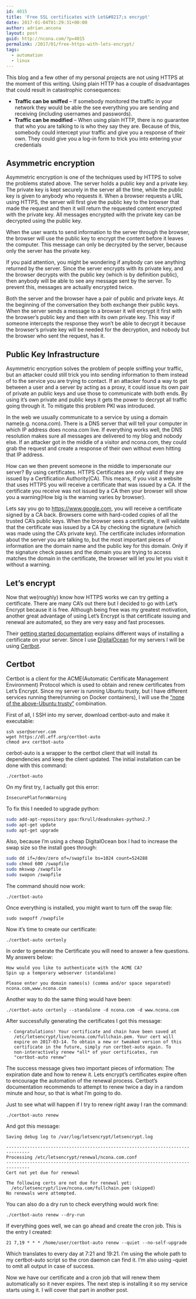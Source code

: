 ```yaml
---
id: 4015
title: 'Free SSL certificates with Let&#8217;s encrypt'
date: 2017-01-04T01:29:31+00:00
author: adrian.ancona
layout: post
guid: http://ncona.com/?p=4015
permalink: /2017/01/free-https-with-lets-encrypt/
tags:
  - automation
  - linux
---
```

This blog and a few other of my personal projects are not using HTTPS at the moment of this writing. Using plain HTTP has a couple of disadvantages that could result in catastrophic consequences:

  * **Traffic can be sniffed** &#8211; If somebody monitored the traffic in your network they would be able the see everything you are sending and receiving (including usernames and passwords).
  * **Traffic can be modified** &#8211; When using plain HTTP, there is no guarantee that who you are talking to is who they say they are. Because of this, somebody could intercept your traffic and give you a response of their own. They could give you a log-in form to trick you into entering your credentials

<!--more-->

## Asymmetric encryption

Asymmetric encryption is one of the techniques used by HTTPS to solve the problems stated above. The server holds a public key and a private key. The private key is kept securely in the server all the time, while the public key is given to anybody who requests it. When a browser requests a URL using HTTPS, the server will first give the public key to the browser that made the request and then it will return the requested content encrypted with the private key. All messages encrypted with the private key can be decrypted using the public key.

When the user wants to send information to the server through the browser, the browser will use the public key to encrypt the content before it leaves the computer. This message can only be decrypted by the server, because only the server has the private key.

If you paid attention, you might be wondering if anybody can see anything returned by the server. Since the server encrypts with its private key, and the browser decrypts with the public key (which is by definition public), then anybody will be able to see any message sent by the server. To prevent this, messages are actually encrypted twice.

Both the server and the browser have a pair of public and private keys. At the beginning of the conversation they both exchange their public keys. When the server sends a message to a browser it will encrypt it first with the browser&#8217;s public key and then with its own private key. This way if someone intercepts the response they won&#8217;t be able to decrypt it because the browser&#8217;s private key will be needed for the decryption, and nobody but the browser who sent the request, has it.

## Public Key Infrastructure

Asymmetric encryption solves the problem of people sniffing your traffic, but an attacker could still trick you into sending information to them instead of to the service you are trying to contact. If an attacker found a way to get between a user and a server by acting as a proxy, it could issue its own pair of private an public keys and use those to communicate with both ends. By using it&#8217;s own private and public keys it gets the power to decrypt all traffic going through it. To mitigate this problem PKI was introduced.

In the web we usually communicate to a service by using a domain name(e.g. ncona.com). There is a DNS server that will tell your computer in which IP address does ncona.com live. If everything works well, the DNS resolution makes sure all messages are delivered to my blog and nobody else. If an attacker got in the middle of a visitor and ncona.com, they could grab the request and create a response of their own without even hitting that IP address.

How can we then prevent someone in the middle to impersonate our server? By using certificates. HTTPS Certificates are only valid if they are issued by a Certification Authority(CA). This means, if you visit a website that uses HTTPS you will receive a certificate that was issued by a CA. If the certificate you receive was not issued by a CA then your browser will show you a warning(How big is the warning varies by browser).

Lets say you go to https://www.google.com, you will receive a certificate signed by a CA back. Browsers come with hard-coded copies of all the trusted CA&#8217;s public keys. When the browser sees a certificate, it will validate that the certificate was issued by a CA by checking the signature (which was made using the CA&#8217;s private key). The certificate includes information about the server you are talking to, but the most important pieces of information are the domain name and the public key for this domain. Only if the signature check passes and the domain you are trying to access matches the domain in the certificate, the browser will let you let you visit it without a warning.

## Let&#8217;s encrypt

Now that we(roughly) know how HTTPS works we can try getting a certificate. There are many CA&#8217;s out there but I decided to go with Let&#8217;s Encrypt because it is free. Although being free was my greatest motivation, another great advantage of using Let&#8217;s Encrypt is that certificate issuing and renewal are automated, so they are very easy and fast processes.

Their [getting started documentation](https://letsencrypt.org/getting-started/) explains different ways of installing a certificate on your server. Since I use [DigitalOcean](https://www.digitalocean.com/) for my servers I will be using [Certbot](https://certbot.eff.org/).

## Certbot

Certbot is a client for the ACME(Automatic Certificate Management Environment) Protocol which is used to obtain and renew certificates from Let&#8217;s Encrypt. Since my server is running Ubuntu trusty, but I have different services running there(running on Docker containers), I will use the [&#8220;none of the above-Ubuntu trusty&#8221;](https://certbot.eff.org/#ubuntutrusty-other) combination.

First of all, I SSH into my server, download certbot-auto and make it executable:

```
ssh user@server.com
wget https://dl.eff.org/certbot-auto
chmod a+x certbot-auto
```

cerbot-auto is a wrapper to the certbot client that will install its dependencies and keep the client updated. The initial installation can be done with this command:

```
./certbot-auto
```

On my first try, I actually got this error:

```
InsecurePlatformWarning
```

To fix this I needed to upgrade python:

```bash
sudo add-apt-repository ppa:fkrull/deadsnakes-python2.7
sudo apt-get update
sudo apt-get upgrade
```

Also, because I&#8217;m using a cheap DigitalOcean box I had to increase the swap size so the install goes through:

```bash
sudo dd if=/dev/zero of=/swapfile bs=1024 count=524288
sudo chmod 600 /swapfile
sudo mkswap /swapfile
sudo swapon /swapfile
```

The command should now work:

```
./certbot-auto
```

Once everything is installed, you might want to turn off the swap file:

```
sudo swapoff /swapfile
```

Now it&#8217;s time to create our certificate:

```
./certbot-auto certonly
```

In order to generate the Certificate you will need to answer a few questions. My answers below:

```
How would you like to authenticate with the ACME CA?
Spin up a temporary webserver (standalone)

Please enter you domain names(s) (comma and/or space separated)
ncona.com,www.ncona.com
```

Another way to do the same thing would have been:

```
./certbot-auto certonly --standalone -d ncona.com -d www.ncona.com
```

After successfully generating the certificates I got this message:

```
 - Congratulations! Your certificate and chain have been saved at
   /etc/letsencrypt/live/ncona.com/fullchain.pem. Your cert will
   expire on 2017-03-14. To obtain a new or tweaked version of this
   certificate in the future, simply run certbot-auto again. To
   non-interactively renew *all* of your certificates, run
   "certbot-auto renew"
```

The success message gives two important pieces of information: The expiration date and how to renew it. Lets encrypt&#8217;s certificates expire often to encourage the automation of the renewal process. Certbot&#8217;s documentation recommends to attempt to renew twice a day in a random minute and hour, so that is what I&#8217;m going to do.

Just to see what will happen if I try to renew right away I ran the command:

```
./certbot-auto renew
```

And got this message:

```
Saving debug log to /var/log/letsencrypt/letsencrypt.log

-------------------------------------------------------------------------------
Processing /etc/letsencrypt/renewal/ncona.com.conf
-------------------------------------------------------------------------------
Cert not yet due for renewal

The following certs are not due for renewal yet:
  /etc/letsencrypt/live/ncona.com/fullchain.pem (skipped)
No renewals were attempted.
```

You can also do a dry run to check everything would work fine:

```
./certbot-auto renew --dry-run
```

If everything goes well, we can go ahead and create the cron job. This is the entry I created:

```
21 7,19 * * * /home/user/certbot-auto renew --quiet --no-self-upgrade
```

Which translates to every day at 7:21 and 19:21. I&#8217;m using the whole path to my certbot-auto script so the cron daemon can find it. I&#8217;m also using &#8211;quiet to omit all output in case of success.

Now we have our certificate and a cron job that will renew them automatically so it never expires. The next step is installing it so my service starts using it. I will cover that part in another post.

